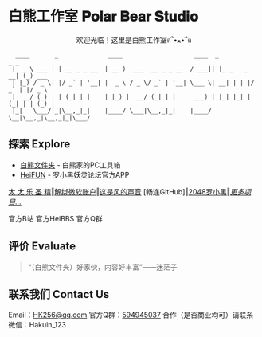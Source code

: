 # 白熊工作室 𝐏𝐨𝐥𝐚𝐫 𝐁𝐞𝐚𝐫 𝐒𝐭𝐮𝐝𝐢𝐨
<p align="center">欢迎光临！这里是白熊工作室ฅ՞•ﻌ•՞ฅ</p>

```
  ____       _              ____                    ____  _             _ _       
 |  _ \ ___ | | __ _ _ __  | __ )  ___  __ _ _ __  / ___|| |_ _   _  __| (_) ___  
 | |_) / _ \| |/ _` | '__| |  _ \ / _ \/ _` | '__| \___ \| __| | | |/ _` | |/ _ \ 
 |  __/ (_) | | (_| | |    | |_) |  __/ (_| | |     ___) | |_| |_| | (_| | | (_) |
 |_|   \___/|_|\__,_|_|    |____/ \___|\__,_|_|    |____/ \__|\__,_|\__,_|_|\___/ 
```

## 探索 Explore

- [白熊文件夹](https://hakuin123.github.io/HK256-Folder) - 白熊家的PC工具箱
- [HeiFUN](https://hakuin123.github.io/HeiFUN) - 罗小黑妖灵论坛官方APP

[太 太 乐 圣 精](https://b23.tv/L3KjI9i)‖[解绑微软账户](https://github.com/Hakuin123/Unbind-MS-Acct-From-LocalAcct)‖[这是风的声音](https://hakuin123.github.io/The-sound-of-the-wind)
[畅连GitHub]‖[2048罗小黑](https://hakuin123.github.io/LXH2048/index.html)‖*[更多项目…](https://github.com/Hakuin123?tab=repositories)*

官方B站 官方HeiBBS 官方Q群

## 评价 Evaluate

>“（白熊文件夹）好家伙，内容好丰富”——迷茫子

## 联系我们 Contact Us
Email：[HK256@qq.com](mailto:HK256@qq.com)
官方Q群：[594945037](https://jq.qq.com/?_wv=1027&k=2WQHZYfq)
合作（是否商业均可）请联系微信：Hakuin_123

